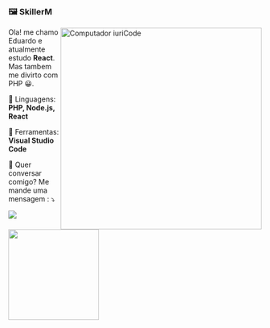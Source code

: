 ### 🖼 SkillerM

<img src="https://raw.githubusercontent.com/MicaelliMedeiros/micaellimedeiros/master/image/computer-illustration.png" min-width="400px" max-width="400px" width="400px" align="right" alt="Computador iuriCode">

<p align="left"> 
  Ola! me chamo Eduardo e atualmente estudo <strong>React</strong>.<br>
  Mas tambem me divirto com PHP 😀.
</p>

<p align="left">
  🦄 Linguagens: <strong>PHP, </strong><strong>Node.js, </strong><strong>React</strong>
</p>

<p align="left">
  💼 Ferramentas: <strong>Visual Studio Code</strong>
</p>

<p align="left">
  💌 Quer conversar comigo? Me mande uma mensagem : ⤵️
</p>

<p align="left">
  <a href="#" alt="Discord">
  <img src="https://img.shields.io/badge/-Discord-7389D8?style=flat-square&labelColor=7389D8&logo=discord&logoColor=white&link=https://discord.com/invite/5nGKNRt" /></a>
</p>


<p align="left">
<a href="https://github.com/skillerm">
  <img height="180em" src="https://github-readme-stats-eight-theta.vercel.app/api/top-langs/?username=skillerm&layout=compact&langs_count=8&theme=algolia"/>
 

</a>
</p>


 
